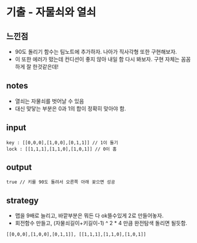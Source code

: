 # 기출 - 자물쇠와 열쇠

## 느낀점
* 90도 돌리기 함수는 팀노트에 추가하자. 나아가 직사각형 또한 구현해보자.
* 이 또한 에러가 떴는데 컨디션이 좋지 않아 내일 함 다시 봐보자. 구현 자체는 꼼꼼하게 잘 한것같은데!

## notes
* 열쇠는 자물쇠를 벗어날 수 있음
* 대신 맞닿는 부분은 0과 1의 합이 정확히 맞아야 함.

## input
```
key : [[0,0,0],[1,0,0],[0,1,1]] // 1이 돌기
lock : [[1,1,1],[1,1,0],[1,0,1]] // 0이 홈
```

## output
```
true // 키를 90도 돌려서 오른쪽 아래 꽂으면 성공
```

## strategy
* 맵을 9배로 늘리고, 바깥부분은 뭐든 다 ok뜰수있게 2로 만들어놓자.
* 회전함수 만들고, (자물쇠길이+키길이-1) ^ 2 * 4 만큼 완전탐색 돌리면 될듯함.

```
[[0,0,0],[1,0,0],[0,1,1]], [[1,1,1],[1,1,0],[1,0,1]]
```